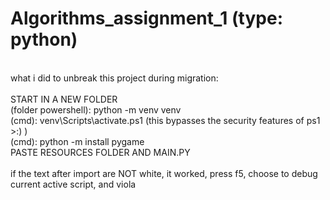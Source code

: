 # Algorithms_assignment_1 (type: python)
 <br>
what i did to unbreak this project during migration:<br>
<br>
START IN A NEW FOLDER <br>
(folder powershell): python -m venv venv <br>
(cmd): venv\Scripts\activate.ps1 (this bypasses the security features of ps1 >:) ) <br>
(cmd): python -m install pygame <br>
PASTE RESOURCES FOLDER AND MAIN.PY <br>
<br>
if the text after import are NOT white, it worked, press f5, choose to debug current active script, and viola <br>